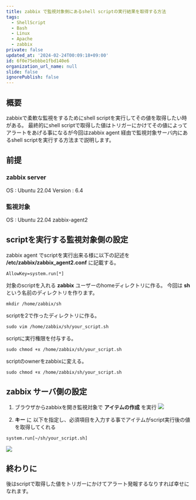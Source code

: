 ```yaml
---
title: zabbix で監視対象側にあるshell scriptの実行結果を取得する方法
tags:
  - ShellScript
  - Bash
  - Linux
  - Apache
  - zabbix
private: false
updated_at: '2024-02-24T00:09:18+09:00'
id: 6f0e75ebbbe1fbd140e6
organization_url_name: null
slide: false
ignorePublish: false
---
```

## 概要
zabbixで柔軟な監視をするためにshell scriptを実行してその値を取得したい時がある。
最終的にshell scriptで取得した値はトリガーにかけてその値によってアラートをあげる事になるが今回はzabbix agent 経由で監視対象サーバ内にあるshell scriptを実行する方法まで説明します。

## 前提
### zabbix server
OS : Ubuntu 22.04
Version : 6.4

### 監視対象
OS : Ubuntu 22.04
zabbix-agent2

## scriptを実行する監視対象側の設定
zabbix agent でscriptを実行出来る様に以下の記述を **/etc/zabbix/zabbix_agent2.conf** に記載する。

```
AllowKey=system.run[*]
```

対象のscriptを入れる **zabbix** ユーザーのhomeディレクトリに作る。
今回は **sh** という名前のディレクトリを作ります。

```
mkdir /home/zabbix/sh
```

scriptを2で作ったディレクトリに作る。

```
sudo vim /home/zabbix/sh/your_script.sh
```

scriptに実行権限を付与する。

```
sudo chmod +x /home/zabbix/sh/your_script.sh
```

scriptのownerをzabbixに変える。

```
sudo chmod +x /home/zabbix/sh/your_script.sh
```

## zabbix サーバ側の設定

1. ブラウザからzabbixを開き監視対象で **アイテムの作成** を実行
![](https://storage.googleapis.com/zenn-user-upload/9cb532385deb-20240222.png)

2. **キー** に 以下を指定し、必須項目を入力する事でアイテムがscript実行後の値を取得してくれる
```
system.run[~/sh/your_script.sh]
```
![](https://storage.googleapis.com/zenn-user-upload/799050f17a2b-20240222.png)

## 終わりに
後はscriptで取得した値をトリガーにかけてアラート発報するなりすれば幸せになれます。
